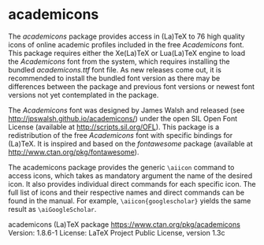 # academicons

The *academicons* package provides access in (La)TeX to 76 high quality icons
of online academic profiles included in the free *Academicons* font. This
package requires either the Xe(La)TeX or Lua(La)TeX engine to load the
*Academicons* font from the system, which requires installing the bundled
*academicons.ttf* font file. As new releases come out, it is recommended to
install the bundled font version as there may be differences between the package
and previous font versions or newest font versions not yet contemplated in the
package.

The *Academicons* font was designed by James Walsh and released (see
<http://jpswalsh.github.io/academicons/>) under the open SIL Open Font License
(available at <http://scripts.sil.org/OFL>). This package is a redistribution of
the free *Academicons* font with specific bindings for (La)TeX. It is inspired
and based on the *fontawesome* package (available at
<http://www.ctan.org/pkg/fontawesome>).

The academicons package provides the generic `\aiicon` command to access icons,
which takes as mandatory argument the name of the desired icon. It also
provides individual direct commands for each specific icon. The full list of
icons and their respective names and direct commands can be found in the
manual. For example, `\aiicon{googlescholar}` yields the same result as
`\aiGoogleScholar`.

academicons (La)TeX package
<https://www.ctan.org/pkg/academicons>
Version: 1.8.6-1
License: LaTeX Project Public License, version 1.3c
